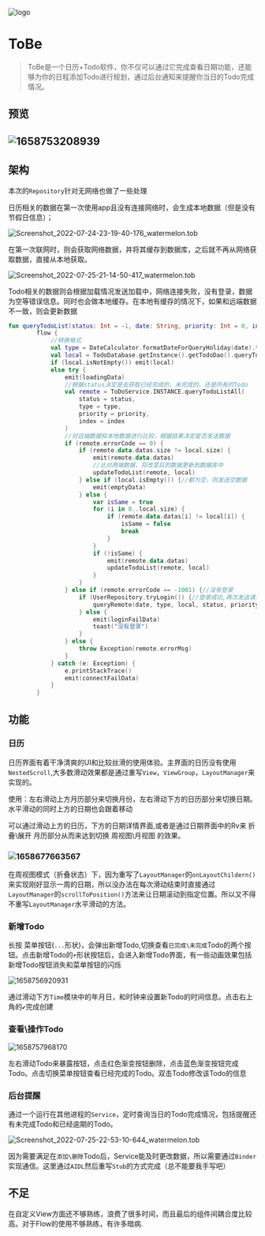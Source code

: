 ![logo](./pic/logo.png)

# ToBe

> ToBe是一个日历+Todo软件，你不仅可以通过它完成查看日期功能，还能够为你的日程添加Todo进行规划，通过后台通知来提醒你当日的Todo完成情况。

## 预览

## ![1658753208939](./pic/1658753208939.gif)

## 架构

本次的`Repository`针对无网络也做了一些处理

日历相关的数据在第一次使用app且没有连接网络时，会生成本地数据（但是没有节假日信息）；

![Screenshot_2022-07-24-23-19-40-176_watermelon.tob](./pic/Screenshot_2022-07-24-23-19-40-176_watermelon.tob.jpg)

在第一次联网时，则会获取网络数据，并将其缓存到数据库，之后就不再从网络获取数据，直接从本地获取。

![Screenshot_2022-07-25-21-14-50-417_watermelon.tob](./pic/Screenshot_2022-07-25-21-14-50-417_watermelon.tob.jpg)

Todo相关的数据则会根据加载情况发送加载中，网络连接失败，没有登录，数据为空等错误信息。同时也会做本地缓存。在本地有缓存的情况下，如果和远端数据不一致，则会更新数据

```kotlin
fun queryTodoList(status: Int = -1, date: String, priority: Int = 0, index: Int = 1) =
        flow {
            //转换格式
            val type = DateCalculator.formatDateForQueryHoliday(date).toLong()
            val local = TodoDatabase.getInstance().getTodoDao().queryTodos(date)
            if (local.isNotEmpty()) emit(local)
            else try {
                emit(loadingData)
                //根据status决定是去获取已经完成的、未完成的、还是所有的Todo
                val remote = ToDoService.INSTANCE.queryTodoListAll(
                    status = status,
                    type = type,
                    priority = priority,
                    index = index
                )
                //对远端数据和本地数据进行比较，根据结果决定是否发送数据
                if (remote.errorCode == 0) {
                    if (remote.data.datas.size != local.size) {
                        emit(remote.data.datas)
                        //比对两端数据，将改变后的数据更新到数据库中
                        updateTodoList(remote, local)
                    } else if (local.isEmpty()) {//都为空，则发送空数据
                        emit(emptyData)
                    } else {
                        var isSame = true
                        for (i in 0..local.size) {
                            if (remote.data.datas[i] != local[i]) {
                                isSame = false
                                break
                            }
                        }
                        if (!isSame) {
                            emit(remote.data.datas)
                            updateTodoList(remote, local)
                        }
                    }
                } else if (remote.errorCode == -1001) {//没有登录
                    if (UserRepository.tryLogin()) {//登录成功,再次发送请求
                        queryRemote(date, type, local, status, priority, index)
                    } else {
                        emit(loginFailData)
                        toast("没有登录")
                    }
                } else {
                    throw Exception(remote.errorMsg)
                }
            } catch (e: Exception) {
                e.printStackTrace()
                emit(connectFailData)
            }
        }
```

## 功能

### 日历

日历界面有着干净清爽的UI和比较丝滑的使用体验。主界面的日历没有使用`NestedScroll`,大多数滑动效果都是通过重写`View`，`ViewGroup`，`LayoutManager`来实现的。

使用：左右滑动上方月历部分来切换月份，左右滑动下方的日历部分来切换日期。水平滑动的同时上方的日期也会跟着移动

可以通过滑动上方的日历，下方的日期详情界面,或者是通过日期界面中的Rv来 折叠\展开 月历部分从而来达到切换 周视图\月视图 的效果。

### ![1658677663567](./pic/1658677663567.gif)

在周视图模式（折叠状态）下，因为重写了`LayoutManager`的`onLayoutChildern()`来实现刚好显示一周的日期，所以没办法在每次滑动结束时直接通过`LayoutManager`的`scrollToPosition()`方法来让日期滚动到指定位置。所以又不得不重写`LayoutManager`水平滑动的方法。



### 新增Todo

长按 菜单按钮(`...`形状)，会弹出新增Todo,切换查看`已完成\未完成`Todo的两个按钮。点击新增Todo的`+`形状按钮后，会进入新增Todo界面，有一些动画效果包括新增Todo按钮消失和菜单按钮的闪烁

![1658756920931](./pic/1658756920931.gif)

通过滑动下方`Time`模块中的年月日，和时钟来设置新Todo的时间信息。点击右上角的`✔️`完成创建

### 查看\操作Todo

![1658757968170](./pic/1658757968170.gif)

左右滑动Todo来暴露按钮，点击红色渐变按钮删除，点击蓝色渐变按钮完成Todo。点击切换菜单按钮查看已经完成的Todo。双击Todo修改该Todo的信息

### 后台提醒

通过一个运行在其他进程的`Service`，定时查询当日的Todo完成情况，包括提醒还有未完成Todo和已经逾期的Todo。

![Screenshot_2022-07-25-22-53-10-644_watermelon.tob](./pic/Screenshot_2022-07-25-22-53-10-644_watermelon.tob.jpg)

因为需要满足在`添加\删除`Todo后，Service能及时更改数据，所以需要通过`Binder`实现通信。这里通过`AIDL`然后重写`Stub`的方式完成（总不能要我手写吧）

## 不足

在自定义View方面还不够熟练，浪费了很多时间，而且最后的组件间耦合度比较高。对于Flow的使用不够熟练，有许多暗病.